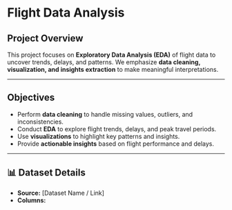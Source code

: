 # Flight Data Analysis

## Project Overview  
This project focuses on **Exploratory Data Analysis (EDA)** of flight data to uncover trends, delays, and patterns. We emphasize **data cleaning, visualization, and insights extraction** to make meaningful interpretations.

---

## **Objectives**
- Perform **data cleaning** to handle missing values, outliers, and inconsistencies.
- Conduct **EDA** to explore flight trends, delays, and peak travel periods.
- Use **visualizations** to highlight key patterns and insights.
- Provide **actionable insights** based on flight performance and delays.

---

## 📊 **Dataset Details**  
- **Source:** [Dataset Name / Link]  
- **Columns:** 
